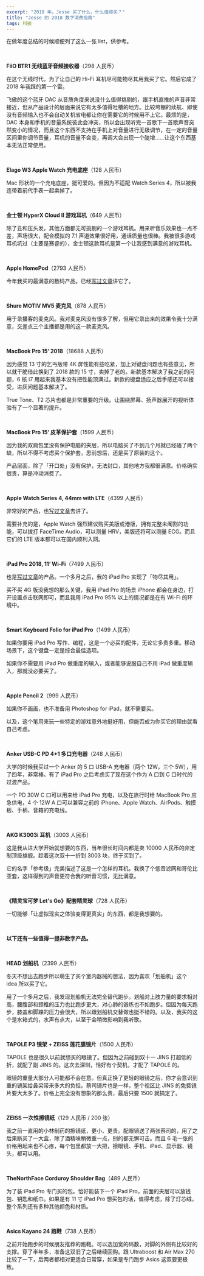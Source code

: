 ```yaml
---
excerpt: "2018 年，Jesse 买了什么，什么值得买？"
title: "Jesse 的 2018 数字消费指南"
tags: 科技
---
```


在做年度总结的时候顺便列了这么一张 list，供参考。

<br>

**FiiO BTR1 无线蓝牙音频接收器**（298 人民币）

在这个无线时代，为了让自己的 Hi-Fi 耳机尽可能物尽其用我买了它。然后它成了 2018 年我踩的第一个雷。

飞傲的这个蓝牙 DAC 从音质角度来说没什么值得挑剔的，跟手机直推的声音非常接近，但从产品设计的层面来说它有太多值得吐槽的地方。比较垮棚的续航、即使没有音频输入也不会自动关机省电都让你在需要它的时候用不上它。最烦的是，DAC 本身和手机的音量系统彼此会冲突，所以会出现听完一首歌下一首歌声音突然变小的情况，而且这个东西不支持在手机上对音量进行无极调节，在一定的音量区间里你调节音量，耳机的音量不会变，再调大会出现一个陡增……让这个东西基本无法正常使用。

<br>

**Elago W3 Apple Watch 充电底座**（128 人民币）

Mac 形状的一个充电底座，挺可爱的。但因为不适配 Watch Series 4，所以被我连带着前代手表一起卖掉了。

<br>

**金士顿 HyperX Cloud II 游戏耳机**（649 人民币）

除了丑和压头发，其他方面都无可挑剔的一个游戏耳机。用来听音乐效果也一点不差，声场很大，配合模拟的 7.1 声道效果很好用，通话质量也很棒。我被很多游戏耳机坑过（主要是赛睿的），金士顿这款耳机是第一个让我感到满意的游戏耳机。

<br>

**Apple HomePod**（2793 人民币）

今年我买的最满意的数码产品。已经[写过文章](/2018/homepod-an-audio-hacking-speaker/)讲它了。

<br>

**Shure MOTIV MV5 麦克风**（878 人民币）

用于录播客的麦克风。我对麦克风没有很多了解，但用它录出来的效果令我十分满意，交差点三个主播都是用的这一款麦克风。

<br>

**MacBook Pro 15‘ 2018**（18688 人民币）

因为感觉 13 寸的乞丐版带 4K 屏性能有些吃紧，加上对键盘问题也有些意见，所以就干脆借此换到了 2018 款的 15 寸，卖掉了老的。新款基本解决了我之前的问题，6 核 i7 用起来我基本没有把性能顶满过。新款的键盘适应之后手感还可以接受，进灰问题基本解决了。

True Tone、T2 芯片也都是非常重要的升级。让围绕屏幕、扬声器展开的视听体验有了一个显著的提升。

<br>

**MacBook Pro 15‘ 皮革保护套**（1599 人民币）

因为我的双肩包里没有保护电脑的夹层，所以电脑买了不到几个月就已经磕了两个缺，所以不得不考虑买个保护套，思前想后，还是买了原装的这个。

产品层面，除了「开口处」没有保护，无法封口，其他地方我都很满意。价格确实很贵，算是冲动消费了。

<br>

**Apple Watch Series 4, 44mm with LTE**（4399 人民币）

非常好的产品，也[写过文章](/2018/apple-watch-series-4-review/)去讲了。

需要补充的是，Apple Watch 强烈建议购买美版或港版，拥有完整未阉割的功能，可以拨打 FaceTime Audio，可以测量 HRV，美版还将可以测量 ECG。而且它们的 LTE 版本都可以在国内顺利入网。

<br>

**iPad Pro 2018, 11‘ Wi-Fi**（7499 人民币）

也是[写过文章](/2018/ipad-pro-2018-review/)的产品。一个多月之后，我的 iPad Pro 实现了「物尽其用」。

买不买 4G 版没我想的那么关键，我用 iPad Pro 的场景 iPhone 都会在身边，打开设置点击联网即可，而且我用 iPad Pro 95% 以上的情况都是在有 Wi-Fi 的环境中。

<br>

**Smart Keyboard Folio for iPad Pro**（1499 人民币）

如果你要用 iPad Pro 写作、编程，这是一个必买的配件，无论它多贵多重。移动场景下，这个键盘一定是综合最佳选项。

如果你不需要用 iPad Pro 做重度的输入，或者能够说服自己不用 iPad 做重度输入，那就没必要买了。

<br>

**Apple Pencil 2**（999 人民币）

如果你不画画，也不准备用 Photoshop for iPad，就不需要买。

以及，这个笔用来玩一些特定的游戏意外地挺好用，但能否成为你买它的理由就看自己考虑。

<br>

**Anker USB-C PD 4+1 多口充电器**（248 人民币）

大学的时候我买过一个 Anker 的 5 口 USB-A 充电器（两个 12W，三个 5W），用了四年，非常棒。有了 iPad Pro 之后考虑买了现在这个作为 A 口到 C 口时代的过渡产品。

一个 PD 30W C 口可以用来给 iPad Pro 充电，以及在旅行时给 MacBook Pro 应急供电，4 个 12W A 口可以兼容之前的 iPhone、Apple Watch、AirPods、触摸板、手柄、音箱的充电线。

<br>

**AKG K3003i 耳机**（3003 人民币）

这是我从进大学开始就想要的东西，当年很长时间内都是卖 10000 人民币的非定制顶级旗舰。趁着这次双十一折到 3003 块，终于买到了。

它的名字「参考级」完美描述了这是一个怎样的耳机。我换了个低音滤网和哥伦比亚套，这样得到的声音更符合我的听音习惯，无比满意。

<br>

**《精灵宝可梦 Let's Go》配套精灵球**（728 人民币）

一切能够「让虚拟现实之体验变得更真实」的东西，都是我想要的。

<br>

**以下还有一些值得一提非数字产品。**

<br>

**HEAD 划船机**（2399 人民币）

冬天不想出去跑步所以萌生了买个室内器械的想法，因为喜欢「划船机」这个 idea 所以买了它。

用了一个多月之后，我发现划船机无法完全替代跑步。划船对上肢力量的要求相对高，腰腹部和颈椎的压力也比跑步更大，对心肺的锻炼也不如跑步。但因为每天跑步，膝盖和脚踝的压力会很大，所以跟划船机交替做也挺不错的。以及，我买的这个是水箱式的，水声有点大，以至于会稍微影响到我听歌。

<br>

**TAPOLE P3 镜架 + ZEISS 莲花膜镜片**（1500 人民币）

TAPOLE 也是很久以前就想买的眼镜了。但因为之前碰到双十一 JINS 打超低的折，就配了副 JINS 的。这次去深圳，恰好有个契机，才配了 TAPOLE 的。

眼镜的重量大部分人可能都不会在意。但真正换了更轻的眼镜之后，你才会意识到重的镜架给鼻梁带来多大的负担。蔡司镜片也是一样，整个视区比 JINS 的免费镜片要大太多了。价格上完全没有想象的那么贵，最后只要 1500 就搞定了。

<br>

**ZEISS 一次性擦镜纸**（129 人民币 / 200 张）

我之前一直用的小林制药的擦镜纸，更小、更贵。配眼镜送了两张蔡司的，用了之后果断买了一大盒，除了酒精味稍微重一点，别的都无懈可击。而且 6 毛一张的价格用起来也不心疼，每个包里都放一大把，擦眼镜、手机、iPad、显示器、镜头，都可以用。

<br>

**TheNorthFace Corduroy Shoulder Bag**（489 人民币）

为了装 iPad Pro 专门买的包。恰好能装下一个 iPad Pro，前面的夹层可以放钱包、钥匙和纸巾。如果是有 11 寸 iPad Pro 想买包的话，值得考虑，除了灯芯绒，整个系列还有多种其他颜色和材质。

<br>

**Asics Kayano 24 跑鞋**（738 人民币）

之前开始跑步的时候朋友推荐的跑鞋。可以选加宽的码数，对脚的外侧有比较好的支撑。穿了半年多，准备这双旧了之后继续回购。跟 Ultraboost 和 Air Max 270 比较了一下，后两者都相对更适合日常穿，如果是专门跑步 Asics 这双要更极致。